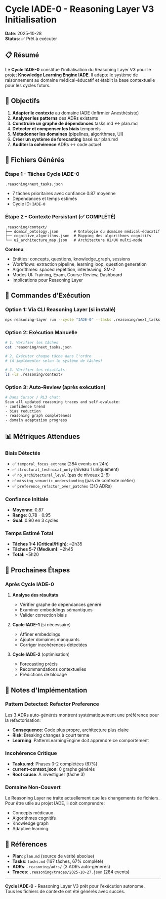 # Cycle IADE-0 - Reasoning Layer V3 Initialisation

**Date**: 2025-10-28  
**Status**: ✅ Prêt à exécuter

## 📋 Résumé

Le **Cycle IADE-0** constitue l'initialisation du Reasoning Layer V3 pour le projet **Knowledge Learning Engine IADE**. Il adapte le système de raisonnement au domaine médical-éducatif et établit la base contextuelle pour les cycles futurs.

## 🎯 Objectifs

1. **Adapter le contexte** au domaine IADE (Infirmier Anesthésiste)
2. **Analyser les patterns** des ADRs existants
3. **Construire un graphe de dépendances** tasks.md ↔ plan.md
4. **Détecter et compenser les biais** temporels
5. **Métadonner les domaines** (pipelines, algorithmes, UI)
6. **Créer un système de forecasting** basé sur plan.md
7. **Auditer la cohérence** ADRs ↔ code actuel

## 📁 Fichiers Générés

### Étape 1 - Tâches Cycle IADE-0
```
.reasoning/next_tasks.json
```
- 7 tâches prioritaires avec confiance 0.87 moyenne
- Dépendances et temps estimés
- Cycle ID: `IADE-0`

### Étape 2 - Contexte Persistant (✅ COMPLÉTÉ)

```
.reasoning/context/
├── domain_ontology.json       # Ontologie du domaine médical-éducatif
├── cognitive_algorithms.json  # Mapping des algorithmes cognitifs
└── ui_architecture_map.json   # Architecture UI/UX multi-mode
```

**Contenu**:
- Entities: concepts, questions, knowledge_graph, sessions
- Workflows: extraction pipeline, learning loop, question generation
- Algorithmes: spaced repetition, interleaving, SM-2
- Modes UI: Training, Exam, Course Review, Dashboard
- Implications pour Reasoning Layer

## 🚀 Commandes d'Exécution

### Option 1: Via CLI Reasoning Layer (si installé)
```bash
npx reasoning-layer run --cycle "IADE-0" --tasks .reasoning/next_tasks.json
```

### Option 2: Exécution Manuelle
```bash
# 1. Vérifier les tâches
cat .reasoning/next_tasks.json

# 2. Exécuter chaque tâche dans l'ordre
# (À implémenter selon le système de tâches)

# 3. Vérifier les résultats
ls -la .reasoning/context/
```

### Option 3: Auto-Review (après exécution)
```bash
# Dans Cursor / RL3 chat:
Scan all updated reasoning traces and self-evaluate:
- confidence trend
- bias reduction
- reasoning graph completeness
- domain adaptation progress
```

## 📊 Métriques Attendues

### Biais Détectés
- ✅ `temporal_focus_extreme` (284 events en 24h)
- ✅ `structural_technical_only` (niveau 1 uniquement)
- ✅ `no_architectural_level` (pas de niveaux 2-6)
- ✅ `missing_semantic_understanding` (pas de contexte métier)
- ✅ `preference_refactor_over_patches` (3/3 ADRs)

### Confiance Initiale
- **Moyenne**: 0.87
- **Range**: 0.78 - 0.95
- **Goal**: 0.90 en 3 cycles

### Temps Estimé Total
- **Tâches 1-4 (Critical/High)**: ~2h35
- **Tâches 5-7 (Medium)**: ~2h45
- **Total**: ~5h20

## 🔄 Prochaines Étapes

### Après Cycle IADE-0
1. **Analyse des résultats**
   - Vérifier graphe de dépendances généré
   - Examiner embeddings sémantiques
   - Valider correction biais

2. **Cycle IADE-1** (si nécessaire)
   - Affiner embeddings
   - Ajouter domaines manquants
   - Corriger incohérences détectées

3. **Cycle IADE-2** (optimisation)
   - Forecasting précis
   - Recommandations contextuelles
   - Prédictions de blocage

## 📝 Notes d'Implémentation

### Pattern Detected: Refactor Preference
Les 3 ADRs auto-générés montrent systématiquement une préférence pour la refactorisation:
- **Consequence**: Code plus propre, architecture plus claire
- **Risk**: Breaking changes à court terme
- **Learning**: PatternLearningEngine doit apprendre ce comportement

### Incohérence Critique
- **Tasks.md**: Phases 0-2 complétées (67%)
- **current-context.json**: 0 graphs générés
- **Root cause**: À investiguer (tâche 3)

### Domaine Non-Couvert
Le Reasoning Layer ne traite actuellement que les changements de fichiers. Pour être utile au projet IADE, il doit comprendre:
- Concepts médicaux
- Algorithmes cognitifs
- Knowledge graph
- Adaptive learning

## 🔗 Références

- **Plan**: `plan.md` (source de vérité absolue)
- **Tasks**: `tasks.md` (167 tâches, 67% complété)
- **ADRs**: `.reasoning/adrs/` (3 ADRs auto-générés)
- **Traces**: `.reasoning/traces/2025-10-27.json` (284 events)

---

**Cycle IADE-0** - Reasoning Layer V3 prêt pour l'exécution autonome.  
Tous les fichiers de contexte ont été générés avec succès.

